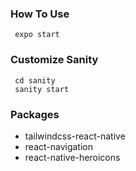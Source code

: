 ### How To Use 

```
 expo start
```

### Customize Sanity

```
 cd sanity 
 sanity start
```

### Packages

- tailwindcss-react-native
- react-navigation
- react-native-heroicons

